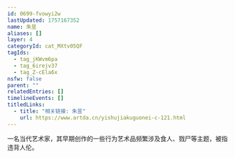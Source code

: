 ```yaml
---
id: 0699-fvowyi2w
lastUpdated: 1757167352
name: 朱昱
aliases: []
layer: 4
categoryId: cat_MXtv05QF
tagIds:
  - tag_jKWvm6pa
  - tag_6irejv37
  - tag_Z-cEla6x
nsfw: false
parent: ""
relatedEntries: []
timelineEvents: []
titledLinks:
  - title: "相关链接: 朱昱"
    url: https://www.artda.cn/yishujiakuguonei-c-121.html
---
```


一名当代艺术家，其早期创作的一些行为艺术品频繁涉及食人、戮尸等主题，被指违背人伦。
